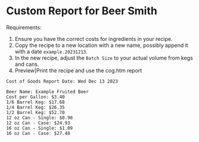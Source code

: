 # Custom Report for Beer Smith

Requirements:
1. Ensure you have the correct costs for ingredients in your recipe.
2. Copy the recipe to a new location with a new name, possibly append it with a date `example.20231213`.
3. In the new recipe, adjust the `Batch Size` to your actual volume from kegs and cans.
4. Preview|Print the recipe and use the cog.htm report

```
Cost of Goods Report Date: Wed Dec 13 2023

Beer Name: Example Fruited Beer
Cost per Gallon: $3.40
1/6 Barrel Keg: $17.68
1/4 Barrel Keg: $26.35
1/2 Barrel Keg: $52.70
12 oz Can - Single: $0.98
12 oz Can - Case: $24.93
16 oz Can - Single: $1.09
16 oz Can - Case: $27.48
```
